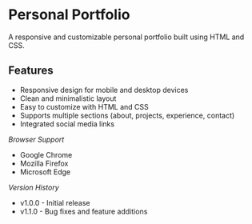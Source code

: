 # Personal Portfolio

A responsive and customizable personal portfolio built using HTML and CSS.

## Features

* Responsive design for mobile and desktop devices
* Clean and minimalistic layout
* Easy to customize with HTML and CSS
* Supports multiple sections (about, projects, experience, contact)
* Integrated social media links

_Browser Support_

- Google Chrome
- Mozilla Firefox
- Microsoft Edge


_Version History_

- v1.0.0 - Initial release
- v1.1.0 - Bug fixes and feature additions


